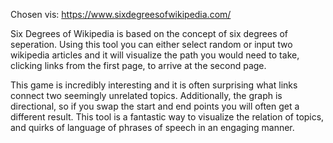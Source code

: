 Chosen vis: https://www.sixdegreesofwikipedia.com/

Six Degrees of Wikipedia is based on the concept of six degrees of seperation. 
Using this tool you can either select random or input two wikipedia articles 
and it will visualize the path you would need to take, clicking links from the 
first page, to arrive at the second page. 

This game is incredibly interesting and it is often surprising what links connect 
two seemingly unrelated topics. Additionally, the graph is directional, so if 
you swap the start and end points you will often get a different result. This 
tool is a fantastic way to visualize the relation of topics, and quirks of 
language of phrases of speech in an engaging manner.